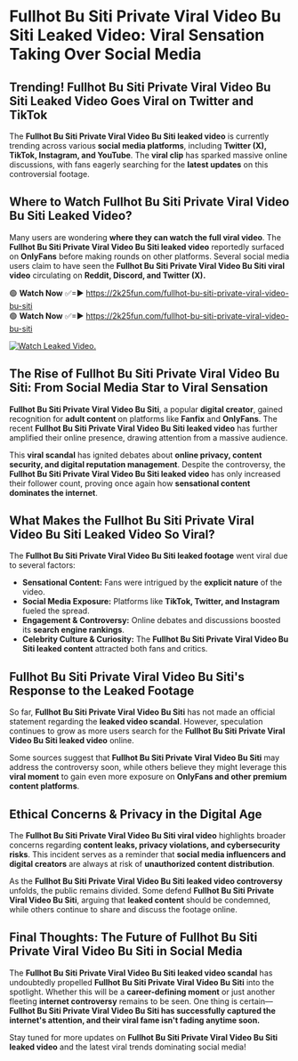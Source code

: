 # Fullhot Bu Siti Private Viral Video Bu Siti Leaked Video: Viral Sensation Taking Over Social Media

## **Trending! Fullhot Bu Siti Private Viral Video Bu Siti Leaked Video Goes Viral on Twitter and TikTok**
The **Fullhot Bu Siti Private Viral Video Bu Siti leaked video** is currently trending across various **social media platforms**, including **Twitter (X), TikTok, Instagram, and YouTube**. The **viral clip** has sparked massive online discussions, with fans eagerly searching for the **latest updates** on this controversial footage.

## **Where to Watch Fullhot Bu Siti Private Viral Video Bu Siti Leaked Video?**
Many users are wondering **where they can watch the full viral video**. The **Fullhot Bu Siti Private Viral Video Bu Siti leaked video** reportedly surfaced on **OnlyFans** before making rounds on other platforms. Several social media users claim to have seen the **Fullhot Bu Siti Private Viral Video Bu Siti viral video** circulating on **Reddit, Discord, and Twitter (X).**

🟢 **Watch Now** ✅=► https://2k25fun.com/fullhot-bu-siti-private-viral-video-bu-siti  
🟢 **Watch Now** ✅=► https://2k25fun.com/fullhot-bu-siti-private-viral-video-bu-siti  

[![Watch Leaked Video.](https://miro.medium.com/v2/resize:fit:828/format:webp/1*cilzJN44JGOrTw9NJCrNHA.gif "Watch Leaked Video")](https://2k25fun.com/fullhot-bu-siti-private-viral-video-bu-siti)

## **The Rise of Fullhot Bu Siti Private Viral Video Bu Siti: From Social Media Star to Viral Sensation**
**Fullhot Bu Siti Private Viral Video Bu Siti**, a popular **digital creator**, gained recognition for **adult content** on platforms like **Fanfix** and **OnlyFans**. The recent **Fullhot Bu Siti Private Viral Video Bu Siti leaked video** has further amplified their online presence, drawing attention from a massive audience.

This **viral scandal** has ignited debates about **online privacy, content security, and digital reputation management**. Despite the controversy, the **Fullhot Bu Siti Private Viral Video Bu Siti leaked video** has only increased their follower count, proving once again how **sensational content dominates the internet**.

## **What Makes the Fullhot Bu Siti Private Viral Video Bu Siti Leaked Video So Viral?**
The **Fullhot Bu Siti Private Viral Video Bu Siti leaked footage** went viral due to several factors:
- **Sensational Content:** Fans were intrigued by the **explicit nature** of the video.
- **Social Media Exposure:** Platforms like **TikTok, Twitter, and Instagram** fueled the spread.
- **Engagement & Controversy:** Online debates and discussions boosted its **search engine rankings**.
- **Celebrity Culture & Curiosity:** The **Fullhot Bu Siti Private Viral Video Bu Siti leaked content** attracted both fans and critics.

## **Fullhot Bu Siti Private Viral Video Bu Siti's Response to the Leaked Footage**
So far, **Fullhot Bu Siti Private Viral Video Bu Siti** has not made an official statement regarding the **leaked video scandal**. However, speculation continues to grow as more users search for the **Fullhot Bu Siti Private Viral Video Bu Siti leaked video** online.

Some sources suggest that **Fullhot Bu Siti Private Viral Video Bu Siti** may address the controversy soon, while others believe they might leverage this **viral moment** to gain even more exposure on **OnlyFans and other premium content platforms**.

## **Ethical Concerns & Privacy in the Digital Age**
The **Fullhot Bu Siti Private Viral Video Bu Siti viral video** highlights broader concerns regarding **content leaks, privacy violations, and cybersecurity risks**. This incident serves as a reminder that **social media influencers and digital creators** are always at risk of **unauthorized content distribution**.

As the **Fullhot Bu Siti Private Viral Video Bu Siti leaked video controversy** unfolds, the public remains divided. Some defend **Fullhot Bu Siti Private Viral Video Bu Siti**, arguing that **leaked content** should be condemned, while others continue to share and discuss the footage online.

## **Final Thoughts: The Future of Fullhot Bu Siti Private Viral Video Bu Siti in Social Media**
The **Fullhot Bu Siti Private Viral Video Bu Siti leaked video scandal** has undoubtedly propelled **Fullhot Bu Siti Private Viral Video Bu Siti** into the spotlight. Whether this will be a **career-defining moment** or just another fleeting **internet controversy** remains to be seen. One thing is certain—**Fullhot Bu Siti Private Viral Video Bu Siti has successfully captured the internet's attention, and their viral fame isn't fading anytime soon.**

Stay tuned for more updates on **Fullhot Bu Siti Private Viral Video Bu Siti leaked video** and the latest viral trends dominating social media!
